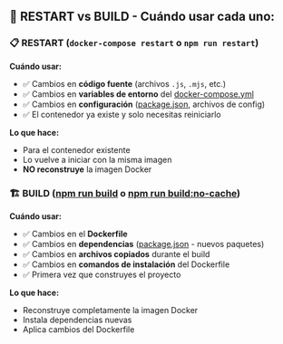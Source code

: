 🔧 **RESTART vs BUILD - Cuándo usar cada uno:**
-----------------------------------------------

### 📋 **RESTART (`docker-compose restart` o `npm run restart`)**

**Cuándo usar:**

-   ✅ Cambios en **código fuente** (archivos `.js`, `.mjs`, etc.)
-   ✅ Cambios en **variables de entorno** del [docker-compose.yml](vscode-file://vscode-app/c:/Users/oracl/AppData/Local/Programs/Microsoft%20VS%20Code/resources/app/out/vs/code/electron-browser/workbench/workbench.html)
-   ✅ Cambios en **configuración** ([package.json](vscode-file://vscode-app/c:/Users/oracl/AppData/Local/Programs/Microsoft%20VS%20Code/resources/app/out/vs/code/electron-browser/workbench/workbench.html), archivos de config)
-   ✅ El contenedor ya existe y solo necesitas reiniciarlo

**Lo que hace:**

-   Para el contenedor existente
-   Lo vuelve a iniciar con la misma imagen
-   **NO reconstruye** la imagen Docker

### 🏗️ **BUILD ([npm run build](vscode-file://vscode-app/c:/Users/oracl/AppData/Local/Programs/Microsoft%20VS%20Code/resources/app/out/vs/code/electron-browser/workbench/workbench.html) o [npm run build:no-cache](vscode-file://vscode-app/c:/Users/oracl/AppData/Local/Programs/Microsoft%20VS%20Code/resources/app/out/vs/code/electron-browser/workbench/workbench.html))**

**Cuándo usar:**

-   ✅ Cambios en el **Dockerfile**
-   ✅ Cambios en **dependencias** ([package.json](vscode-file://vscode-app/c:/Users/oracl/AppData/Local/Programs/Microsoft%20VS%20Code/resources/app/out/vs/code/electron-browser/workbench/workbench.html) - nuevos paquetes)
-   ✅ Cambios en **archivos copiados** durante el build
-   ✅ Cambios en **comandos de instalación** del Dockerfile
-   ✅ Primera vez que construyes el proyecto

**Lo que hace:**

-   Reconstruye completamente la imagen Docker
-   Instala dependencias nuevas
-   Aplica cambios del Dockerfile